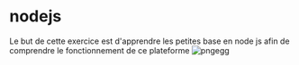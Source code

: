 # nodejs
Le but de cette exercice est d'apprendre les petites base en node js afin de comprendre le fonctionnement de ce plateforme
![pngegg](https://user-images.githubusercontent.com/47642733/102767147-6c312600-437f-11eb-98db-3d75b25877af.png)
